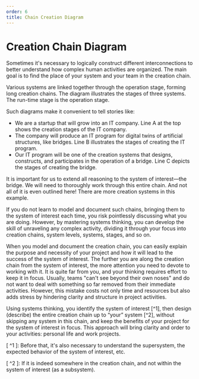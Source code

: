 ```yaml
---
order: 6
title: Chain Creation Diagram
---
```


# Creation Chain Diagram

Sometimes it's necessary to logically construct different interconnections to better understand how complex human activities are organized. The main goal is to find the place of your system and your team in the creation chain.

Various systems are linked together through the operation stage, forming long creation chains. The diagram illustrates the stages of three systems. The run-time stage is the operation stage.

Such diagrams make it convenient to tell stories like:

* We are a startup that will grow into an IT company. Line A at the top shows the creation stages of the IT company.
* The company will produce an IT program for digital twins of artificial structures, like bridges. Line B illustrates the stages of creating the IT program.
* Our IT program will be one of the creation systems that designs, constructs, and participates in the operation of a bridge. Line C depicts the stages of creating the bridge.

It is important for us to extend all reasoning to the system of interest—the bridge. We will need to thoroughly work through this entire chain. And not all of it is even outlined here! There are more creation systems in this example.

If you do not learn to model and document such chains, bringing them to the system of interest each time, you risk pointlessly discussing what you are doing. However, by mastering systems thinking, you can develop the skill of unraveling any complex activity, dividing it through your focus into creation chains, system levels, systems, stages, and so on.

When you model and document the creation chain, you can easily explain the purpose and necessity of your project and how it will lead to the success of the system of interest. The further you are along the creation chain from the system of interest, the more attention you need to devote to working with it. It is quite far from you, and your thinking requires effort to keep it in focus. Usually, teams "can't see beyond their own noses" and do not want to deal with something so far removed from their immediate activities. However, this mistake costs not only time and resources but also adds stress by hindering clarity and structure in project activities.

Using systems thinking, you identify the system of interest [^1], then design (describe) the entire creation chain up to “your” system [^2], without skipping any system in this chain, and keep the benefits of your project for the system of interest in focus. This approach will bring clarity and order to your activities: personal life and work projects.

[ ^1 ]: Before that, it's also necessary to understand the supersystem, the expected behavior of the system of interest, etc.

[ ^2 ]: If it is indeed somewhere in the creation chain, and not within the system of interest (as a subsystem).